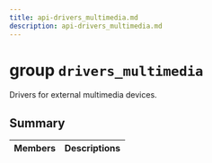 ```yaml
---
title: api-drivers_multimedia.md
description: api-drivers_multimedia.md
---
```

# group `drivers_multimedia` 

Drivers for external multimedia devices.

## Summary

 Members                        | Descriptions                                
--------------------------------|---------------------------------------------


